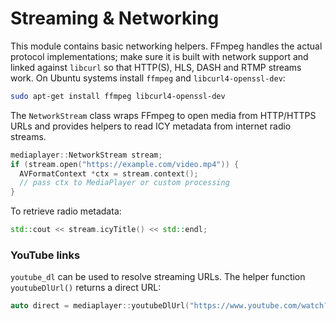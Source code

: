# Streaming & Networking

This module contains basic networking helpers. FFmpeg handles the actual
protocol implementations; make sure it is built with network support and
linked against `libcurl` so that HTTP(S), HLS, DASH and RTMP streams work.
On Ubuntu systems install `ffmpeg` and `libcurl4-openssl-dev`:

```bash
sudo apt-get install ffmpeg libcurl4-openssl-dev
```

The `NetworkStream` class wraps FFmpeg to open media from HTTP/HTTPS URLs and
provides helpers to read ICY metadata from internet radio streams.

```cpp
mediaplayer::NetworkStream stream;
if (stream.open("https://example.com/video.mp4")) {
  AVFormatContext *ctx = stream.context();
  // pass ctx to MediaPlayer or custom processing
}
```

To retrieve radio metadata:

```cpp
std::cout << stream.icyTitle() << std::endl;
```

### YouTube links

`youtube_dl` can be used to resolve streaming URLs. The helper function
`youtubeDlUrl()` returns a direct URL:

```cpp
auto direct = mediaplayer::youtubeDlUrl("https://www.youtube.com/watch?v=...");
```
